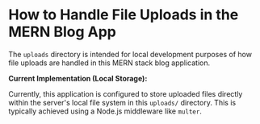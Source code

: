 # How to Handle File Uploads in the MERN Blog App

The `uploads` directory is intended for local development purposes of how file uploads are handled in this MERN stack blog application.

**Current Implementation (Local Storage):**

Currently, this application is configured to store uploaded files directly within the server's local file system in this `uploads/` directory. This is typically achieved using a Node.js middleware like `multer`. 


